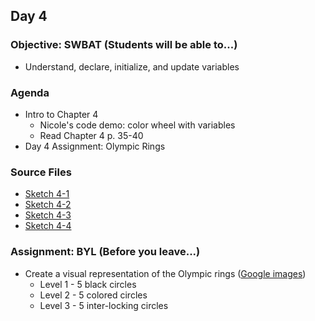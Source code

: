 ## Day 4

### Objective: SWBAT (Students will be able to...)
- Understand, declare, initialize, and update variables

### Agenda
- Intro to Chapter 4
    - Nicole's code demo: color wheel with variables
    - Read Chapter 4 p. 35-40
- Day 4 Assignment: Olympic Rings

### Source Files
- [Sketch 4-1](/source-code/Ex_04_01.pde)
- [Sketch 4-2](/source-code/Ex_04_02.pde)
- [Sketch 4-3](/source-code/Ex_04_03.pde)
- [Sketch 4-4](/source-code/Ex_04_04.pde)

### Assignment: BYL (Before you leave...)
- Create a visual representation of the Olympic rings ([Google images](https://www.google.com/search?q=olympic+rings&safe=active&tbm=isch))
    - Level 1 - 5 black circles
    - Level 2 - 5 colored circles
    - Level 3 - 5 inter-locking circles